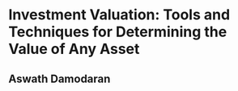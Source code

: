 # Investment Valuation: Tools and Techniques for Determining the Value of Any Asset

## Aswath Damodaran


